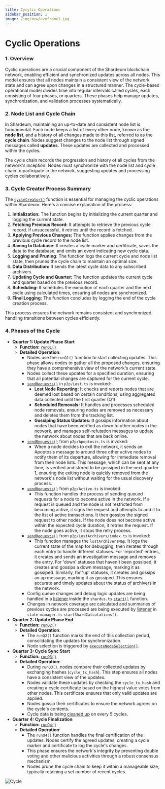 ```yaml
---
title: Cycylic Operations
sidebar_position: 1
image: /img/new/evmframe1.jpg
---
```



# Cyclic Operations

### 1. Overview

Cyclic operations are a crucial component of the Shardeum blockchain network, enabling efficient and synchronized updates across all nodes. This model ensures that all nodes maintain a consistent view of the network state and can agree upon changes in a structured manner. The cycle-based operational model divides time into regular intervals called cycles, each consisting of four phases, or quarters. These phases help manage updates, synchronization, and validation processes systematically.

### 2. Node List and Cycle Chain

In Shardeum, maintaining an up-to-date and consistent node list is fundamental. Each node keeps a list of every other node, known as the **node list**, and a history of all changes made to this list, referred to as the **cycle chain**. Nodes suggest changes to the node list through signed messages called **updates**. These updates are collected and processed within the cycles.

The cycle chain records the progression and history of all cycles from the network's inception. Nodes must synchronize with the node list and cycle chain to participate in the network, suggesting updates and processing cycles collaboratively.

### 3. Cycle Creator Process Summary

The [`cycleCreator()`](https://github.com/shardeum/shardus-core/blob/e8c14ce4ba19785145646e840082acb57ec8ce3b/src/p2p/CycleCreator.ts#L342) function is essential for managing the cyclic operations within Shardeum. Here's a concise explanation of the process:

1. **Initialization:** The function begins by initializing the current quarter and logging the current state.
2. **Fetching Previous Record:** It attempts to retrieve the previous cycle record. If unsuccessful, it retries until the record is fetched.
3. **Applying Previous Changes:** The function applies changes from the previous cycle record to the node list.
4. **Saving to Database:** It creates a cycle marker and certificate, saves the data to the database, and emits an event indicating new cycle data.
5. **Logging and Pruning:** The function logs the current cycle and node list state, then prunes the cycle chain to maintain an optimal size.
6. **Data Distribution:** It sends the latest cycle data to any subscribed archivers.
7. **Updating Cycle and Quarter:** The function updates the current cycle and quarter based on the previous record.
8. **Scheduling:** It schedules the execution of each quarter and the next cycle using calculated times, ensuring all nodes are synchronized.
9. **Final Logging:** The function concludes by logging the end of the cycle creation process.

This process ensures the network remains consistent and synchronized, handling transitions between cycles efficiently.

### 4. Phases of the Cycle

* **Quarter 1: Update Phase Start**
  * **Function:** [`runQ1()`](https://github.com/shardeum/shardus-core/blob/e8c14ce4ba19785145646e840082acb57ec8ce3b/src/p2p/CycleCreator.ts#L496)
  * **Detailed Operation:**
    * Nodes use the `runQ1()` function to start collecting updates. This phase allows nodes to gather all the proposed changes, ensuring they have a comprehensive view of the network's current state.
    * Nodes collect these updates for a specified duration, ensuring that all potential changes are captured for the current cycle.
    * [`sendRequests()`](https://github.com/shardeum/shardus-core/blob/e8c14ce4ba19785145646e840082acb57ec8ce3b/src/p2p/Lost.ts#L582) in `p2p/Lost.ts` is invoked:
      * **Lost Node Reporting:** It checks and reports nodes that are deemed lost based on certain conditions, using aggregated data collected until the first quarter (Q1).
      * **Scheduled Removals:** It handles and processes scheduled node removals, ensuring nodes are removed as necessary and deletes them from the tracking list.
      * **Gossiping Status Updates:** It gossips information about nodes that have been verified as down to other nodes in the network, and manages self-refutation messages to update the network about nodes that are back online.
    * [`sendRequests()`](https://github.com/shardeum/shardus-core/blob/e8c14ce4ba19785145646e840082acb57ec8ce3b/src/p2p/Apoptosis.ts#L296) from `p2p/Apoptosis.ts` is invoked:
      * When a node decides to exit the network, it sends an Apoptosis message to around three other active nodes to notify them of its departure, allowing for immediate removal from their node lists. This message, which can be sent at any time, is verified and stored to be gossiped in the next quarter 1, ensuring the exiting node is quickly removed from the network's node list without waiting for the usual discovery process.
    * [`sendRequests()`](https://github.com/shardeum/shardus-core/blob/e8c14ce4ba19785145646e840082acb57ec8ce3b/src/p2p/Active.ts#L262) from `p2p/Active.ts` is invoked:
      * This function handles the process of sending queued requests for a node to become active in the network. If a request is queued and the node is not restricted from becoming active, it signs the request and attempts to add it to the list of active transactions. It then gossips the signed request to other nodes. If the node does not become active within the expected cycle duration, it retries the request. If the node goes active, it stops the retry process.
    * [`sendRequests()`](https://github.com/shardeum/shardus-core/blob/e8c14ce4ba19785145646e840082acb57ec8ce3b/src/p2p/LostArchivers/index.ts#L199) from `p2p/LostArchivers/index.ts` is invoked:
      * This function manages the `lostArchiversMap`. It logs the current state of the map for debugging, then iterates through each entry to handle different statuses. For 'reported' entries, it creates and sends an investigation message and removes the entry. For 'down' statuses that haven't been gossiped, it creates and gossips a down message, marking it as gossiped. Similarly, for 'up' statuses, it creates and gossips an up message, marking it as gossiped. This ensures accurate and timely updates about the status of archivers in the network.
    * Config queue changes and debug logic updates are being handled in a [listener](https://github.com/shardeum/shardus-core/blob/e8c14ce4ba19785145646e840082acb57ec8ce3b/src/shardus/index.ts#L934-L947) inside the `shardus.ts` [`start()`](https://github.com/shardeum/shardus-core/blob/e8c14ce4ba19785145646e840082acb57ec8ce3b/src/shardus/index.ts#L435) function.
    * Changes in network coverage are calculated and summaries of previous cycles are processed are being executed by [listener](https://github.com/shardeum/shardus-core/blob/e8c14ce4ba19785145646e840082acb57ec8ce3b/src/state-manager/index.ts#L3703-L3740) in `state-manager.ts` `startShardCalculations()`.
* **Quarter 2: Update Phase End**
  * **Function:** [`runQ2()`](https://github.com/shardeum/shardus-core/blob/e8c14ce4ba19785145646e840082acb57ec8ce3b/src/p2p/CycleCreator.ts#L526)
  * **Detailed Operation:**
    * The `runQ2()` function marks the end of this collection period, consolidating the updates for synchronization.
    * Node selection is triggered by [`executeNodeSelection()`](https://github.com/shardeum/shardus-core/blob/e8c14ce4ba19785145646e840082acb57ec8ce3b/src/p2p/Join/v2/select.ts#L28-L38).
* **Quarter 3: Cycle Sync Start**
  * **Function:** [`runQ3()`](https://github.com/shardeum/shardus-core/blob/e8c14ce4ba19785145646e840082acb57ec8ce3b/src/p2p/CycleCreator.ts#L561)
  * **Detailed Operation:**
    * During `runQ3()`, nodes compare their collected updates by exchanging hashes (`cycle_tx_hash`). This step ensures all nodes have a consistent view of the updates.
    * Nodes validate these updates by checking the `cycle_tx_hash` and creating a cycle certificate based on the highest value votes from other nodes. This certificate ensures that only valid updates are applied.
    * Nodes gossip their certificates to ensure the network agrees on the cycle's contents.
    * Cycle data is being [cleaned up](https://github.com/shardeum/shardus-core/blob/e8c14ce4ba19785145646e840082acb57ec8ce3b/src/state-manager/index.ts#L3742-L3770) on every 5 cycles.
* **Quarter 4: Cycle Finalization**
  * **Function:** [`runQ4()`](https://github.com/shardeum/shardus-core/blob/e8c14ce4ba19785145646e840082acb57ec8ce3b/src/p2p/CycleCreator.ts#L634)
  * **Detailed Operation:**
    * The `runQ4()` function handles the final certification of the updates. Nodes certify the agreed updates, creating a cycle marker and certificate to log the cycle's changes.
    * This phase ensures the network's integrity by preventing double voting and other malicious activities through a robust consensus mechanism.
    * Nodes prune the cycle chain to keep it within a manageable size, typically retaining a set number of recent cycles.

![Cycle](/img/new/i8.jpg)




